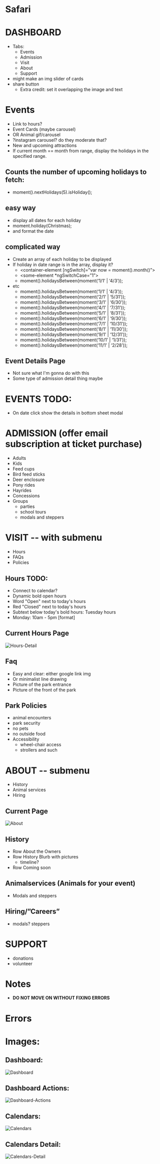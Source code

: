 # Safari
# DASHBOARD
* Tabs:
    * Events
    * Admission
    * Visit
    * About
    * Support
* might make an img slider of cards
* share button
    * Extra credit: set it overlapping the image and text
# Events
* Link to hours?
* Event Cards (maybe carousel)
* OR Animal gif/carousel
* ?instagram carousel? do they moderate that?
* New and upcoming attractions
* If current month == month from range, display the holidays in the specified range.
## Counts the number of upcoming holidays to fetch:
* moment().nextHolidays(5).isHoliday();
## easy way
* display all dates for each holiday
* moment.holiday(Christmas);
* and format the date
## complicated way
* Create an array of each holiday to be displayed
* If holiday in date range is in the array, display it?
    * <container-element [ngSwitch]=”var now = moment().month()”>
    * <some-element *ngSwitchCase=”1”>  
    * moment().holidaysBetween(moment(‘1/1’ | ‘4/3’));
* etc
    * moment().holidaysBetween(moment(‘1/1’ | ‘4/3’));
    * moment().holidaysBetween(moment(‘2/1’ | ‘5/31’));
    * moment().holidaysBetween(moment(‘3/1’ | ‘6/30’));
    * moment().holidaysBetween(moment(‘4/1’ | ‘7/31’));
    * moment().holidaysBetween(moment(‘5/1’ | ‘8/31’));
    * moment().holidaysBetween(moment(‘6/1’ | ‘9/30’));
    * moment().holidaysBetween(moment(‘7/1’ | ‘10/31’));
    * moment().holidaysBetween(moment(‘8/1’ | ‘11/30’));
    * moment().holidaysBetween(moment(‘9/1’ | ‘12/31’));
    * moment().holidaysBetween(moment(‘10/1’ | ‘1/31’));
    * moment().holidaysBetween(moment(‘11/1’ | ‘2/28’));
## Event Details Page
* Not sure what I'm gonna do with this
* Some type of admission detail thing maybe
# EVENTS TODO:
* On date click show the details in bottom sheet modal
# ADMISSION (offer email subscription at ticket purchase)
* Adults
* Kids
* Feed cups
* Bird feed sticks
* Deer enclosure
* Pony rides
* Hayrides
* Concessions
* Groups
    * parties
    * school tours
    * modals and steppers
# VISIT -- with submenu
* Hours
* FAQs
* Policies
## Hours TODO:
* Connect to calendar?
* Dynamic bold open hours
* Word "Open" next to today's hours
* Red "Closed" next to today's hours
* Subtext below today's bold hours: Tuesday hours
* Monday: 10am - 5pm [format]
## Current Hours Page
![Hours-Detail](https://github.com/JessicaNations/angular-safari/blob/master/src/assets/screenShots/hours-detail.png)
## Faq
* Easy and clear: either google link img
* Or minimalist line drawing
* Picture of the park entrance
* Picture of the front of the park
## Park Policies
* animal encounters
* park security
* no pets
* no outside food
* Accessibility
    * wheel-chair access
    * strollers and such
# ABOUT -- submenu
* History
* Animal services
* Hiring
## Current Page
![About](https://github.com/JessicaNations/angular-safari/blob/master/src/assets/screenShots/about.png)
## History
* Row About the Owners
* Row History Blurb with pictures
    * timeline?
* Row Coming soon
## Animalservices (Animals for your event)
* Modals and steppers
## Hiring/”Careers”
* modals? steppers
# SUPPORT
* donations
* volunteer
# Notes
* **DO NOT MOVE ON WITHOUT FIXING ERRORS**
     
# Errors
# Images:
## Dashboard:
![Dashboard](https://github.com/JessicaNations/angular-safari/blob/master/src/assets/screenShots/dashboard.png)
## Dashboard Actions:
![Dashboard-Actions](https://github.com/JessicaNations/angular-safari/blob/master/src/assets/screenShots/dashboard-actions.png)
## Calendars:
![Calendars](https://github.com/JessicaNations/angular-safari/blob/master/src/assets/screenShots/calendars.png)
## Calendars Detail:
![Calendars-Detail](https://github.com/JessicaNations/angular-safari/blob/master/src/assets/screenShots/calendars-detail.png)
